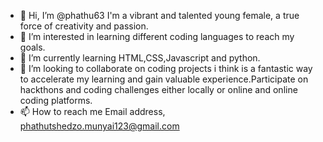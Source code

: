 - 👋 Hi, I’m @phathu63 I'm a vibrant and talented young female, a true force of creativity and passion.
- 👀 I’m interested in learning different coding languages to reach my goals.
- 🌱 I’m currently learning HTML,CSS,Javascript and python.
- 💞️ I’m looking to collaborate on coding projects i think is a fantastic way to accelerate my learning and gain valuable experience.Participate on hackthons and coding challenges either locally or online and online coding platforms. 
- 📫 How to reach me 
Email address, phathutshedzo.munyai123@gmail.com
<!---
phathu63/phathu63 is a ✨ special ✨ repository because its `README.md` (this file) appears on your GitHub profile.
You can click the Preview link to take a look at your changes.
--->
